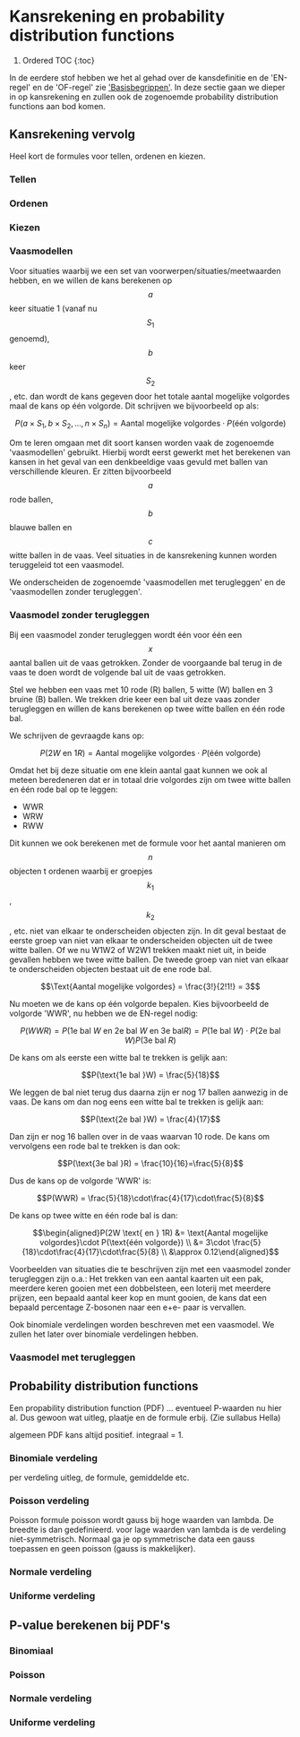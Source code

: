 # Kansrekening en probability distribution functions

1. Ordered TOC
{:toc}

In de eerdere stof hebben we het al gehad over de kansdefinitie en de 'EN-regel' en de 'OF-regel' zie ['Basisbegrippen'](/blok-1/theorie-basisbegrippen). In deze sectie gaan we dieper in op kansrekening en zullen ook de zogenoemde probability distribution functions aan bod komen.

## Kansrekening vervolg

Heel kort de formules voor tellen, ordenen en kiezen.

### Tellen

### Ordenen

### Kiezen

### Vaasmodellen

Voor situaties waarbij we een set van voorwerpen/situaties/meetwaarden hebben, en we willen de kans berekenen op $$a$$ keer situatie 1 (vanaf nu $$S_1$$ genoemd), $$b$$ keer $$S_2$$, etc. dan wordt de kans gegeven door het totale aantal mogelijke volgordes maal de kans op één volgorde.
Dit schrijven we bijvoorbeeld op als:

$$P(a\times S_1, b\times S_2,\dots,n\times S_n) = \text{Aantal mogelijke volgordes}\cdot P(\text{één volgorde})$$

Om te leren omgaan met dit soort kansen worden vaak de zogenoemde 'vaasmodellen' gebruikt. Hierbij wordt eerst gewerkt met het berekenen van kansen in het geval van een denkbeeldige vaas gevuld met ballen van verschillende kleuren. Er zitten bijvoorbeeld $$a$$ rode ballen, $$b$$ blauwe ballen en $$c$$ witte ballen in de vaas. Veel situaties in de kansrekening kunnen worden teruggeleid tot een vaasmodel.

We onderscheiden de zogenoemde 'vaasmodellen met terugleggen' en de 'vaasmodellen zonder terugleggen'. 

### Vaasmodel zonder terugleggen

Bij een vaasmodel zonder terugleggen wordt één voor één een $$x$$ aantal ballen uit de vaas getrokken. Zonder de voorgaande bal terug in de vaas te doen wordt de volgende bal uit de vaas getrokken.

Stel we hebben een vaas met 10 rode (R) ballen, 5 witte (W) ballen en 3 bruine (B) ballen. We trekken drie keer een bal uit deze vaas zonder terugleggen en willen de kans berekenen op twee witte ballen en één rode bal.

We schrijven de gevraagde kans op:

$$P(2W \text{ en } 1R) = \text{Aantal mogelijke volgordes}\cdot P(\text{één volgorde})$$

Omdat het bij deze situatie om ene klein aantal gaat kunnen we ook al meteen beredeneren dat er in totaal drie volgordes zijn om twee witte ballen en één rode bal op te leggen:

- WWR
- WRW
- RWW

Dit kunnen we ook berekenen met de formule voor het aantal manieren om $$n$$ objecten t ordenen waarbij er groepjes $$k_1$$, $$k_2$$, etc. niet van elkaar te onderscheiden objecten zijn. In dit geval bestaat de eerste groep van niet van elkaar te onderscheiden objecten uit de twee witte ballen. Of we nu W1W2 of W2W1 trekken maakt niet uit, in beide gevallen hebben we twee witte ballen. De tweede groep van niet van elkaar te onderscheiden objecten bestaat uit de ene rode bal.

$$\Text{Aantal mogelijke volgordes} = \frac{3!}{2!1!} = 3$$

Nu moeten we de kans op één volgorde bepalen. Kies bijvoorbeeld de volgorde 'WWR', nu hebben we de EN-regel nodig:

$$P(WWR) = P(\text{1e bal }W\text{ en }\text{2e bal }W\text{ en 3e bal}R) = P(\text{1e bal }W)\cdot  P(\text{2e bal }W) P(\text{3e bal }R)$$

De kans om als eerste een witte bal te trekken is gelijk aan:

$$P(\text{1e bal }W) = \frac{5}{18}$$ 

We leggen de bal niet terug dus daarna zijn er nog 17 ballen aanwezig in de vaas. De kans om dan nog eens een witte bal te trekken is gelijk aan:

$$P(\text{2e bal }W) = \frac{4}{17}$$

Dan zijn er nog 16 ballen over in de vaas waarvan 10 rode. De kans om vervolgens een rode bal te trekken is dan ook:

$$P(\text{3e bal }R) = \frac{10}{16}=\frac{5}{8}$$

Dus de kans op de volgorde 'WWR' is:

$$P(WWR) = \frac{5}{18}\cdot\frac{4}{17}\cdot\frac{5}{8}$$

De kans op twee witte en één rode bal is dan:

$$\begin{aligned}P(2W \text{ en } 1R) &= \text{Aantal mogelijke volgordes}\cdot P(\text{één volgorde}) \\ 
&= 3\cdot \frac{5}{18}\cdot\frac{4}{17}\cdot\frac{5}{8} \\
&\approx 0.12\end{aligned}$$

Voorbeelden van situaties die te beschrijven zijn met een vaasmodel zonder terugleggen zijn o.a.: Het trekken van een aantal kaarten uit een pak, meerdere keren gooien met een dobbelsteen, een loterij met meerdere prijzen, een bepaald aantal keer kop en munt gooien, de kans dat een bepaald percentage Z-bosonen naar een e+e- paar is vervallen.

Ook binomiale verdelingen worden beschreven met een vaasmodel. We zullen het later over binomiale verdelingen hebben.

### Vaasmodel met terugleggen


## Probability distribution functions

Een propability distribution function (PDF) ...
eventueel P-waarden nu hier al.
Dus gewoon wat uitleg, plaatje en de formule erbij. (Zie sullabus Hella)

algemeen PDF
kans altijd positief. integraal = 1.

### Binomiale verdeling

per verdeling uitleg, de formule, gemiddelde etc.

### Poisson verdeling


Poisson formule
poisson wordt gauss bij hoge waarden van lambda. De breedte is dan gedefinieerd. voor lage waarden van lambda is de verdeling niet-symmetrisch. Normaal ga je op symmetrische data een gauss toepassen en geen poisson (gauss is makkelijker).

### Normale verdeling 

### Uniforme verdeling

## P-value berekenen bij PDF's

### Binomiaal

### Poisson

### Normale verdeling 

### Uniforme verdeling




